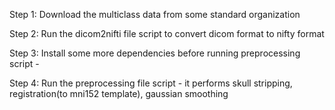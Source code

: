 Step 1: Download the multiclass data from some standard organization

Step 2: Run the dicom2nifti file script to convert dicom format to nifty format

Step 3: Install some more dependencies before running preprocessing script - 

Step 4: Run the preprocessing file script - it performs skull stripping, registration(to mni152 template), gaussian smoothing 
